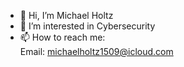 - 👋 Hi, I’m Michael Holtz
- 👀 I’m interested in Cybersecurity
- 📫 How to reach me: <Br>
  Email: michaelholtz1509@icloud.com 

<!---
mholtz15/mholtz15 is a ✨ special ✨ repository because its `README.md` (this file) appears on your GitHub profile.
You can click the Preview link to take a look at your changes.
--->
